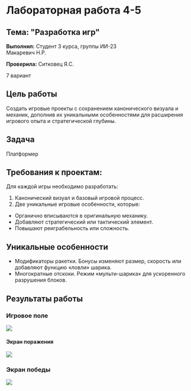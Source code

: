 # Лабораторная работа 4-5

## Тема: "Разработка игр"

**Выполнил:**
Студент 3 курса, группы ИИ-23  
Макаревич Н.Р.

**Проверила:**
Ситковец Я.С.

7 вариант

## Цель работы

  Создать игровые проекты с сохранением канонического визуала и механик, дополнив их уникальными особенностями для расширения игрового опыта и стратегической глубины.

## Задача

Платформер


## Требования к проектам:

Для каждой игры необходимо разработать:
1. Канонический визуал и базовый игровой процесс.
2. Две уникальные игровые особенности, которые:
- Органично вписываются в оригинальную механику.
- Добавляют стратегический или тактический элемент.
- Повышают реиграбельность или сложность.
 
## Уникальные особенности

- Модификаторы ракетки. Бонусы изменяют размер, скорость или
добавляют функцию «ловли» шарика.
 - Многократные отскоки. Режим «мульти-шарика» для ускоренного
разрушения блоков. 

## Результаты работы

### Игровое поле
 ![](image/1.png)
#### Экран поражения
 ![](image/2.png)
### Экран победы
 ![](image/3.png)

